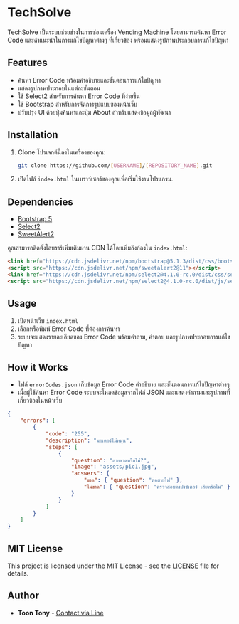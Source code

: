 
# TechSolve

TechSolve เป็นระบบช่วยช่างในการซ่อมเครื่อง Vending Machine โดยสามารถค้นหา Error Code และคำแนะนำในการแก้ไขปัญหาต่างๆ ที่เกี่ยวข้อง พร้อมแสดงรูปภาพประกอบการแก้ไขปัญหา

## Features

- ค้นหา Error Code พร้อมคำอธิบายและขั้นตอนการแก้ไขปัญหา
- แสดงรูปภาพประกอบในแต่ละขั้นตอน
- ใช้ Select2 สำหรับการค้นหา Error Code ที่ง่ายขึ้น
- ใช้ Bootstrap สำหรับการจัดการรูปแบบของหน้าเว็บ
- ปรับปรุง UI ด้วยปุ่มค้นหาและปุ่ม About สำหรับแสดงข้อมูลผู้พัฒนา

## Installation

1. Clone โปรเจกต์นี้ลงในเครื่องของคุณ:
    ```bash
    git clone https://github.com/[USERNAME]/[REPOSITORY_NAME].git
    ```

2. เปิดไฟล์ `index.html` ในเบราว์เซอร์ของคุณเพื่อเริ่มใช้งานโปรแกรม.

## Dependencies

- [Bootstrap 5](https://getbootstrap.com/)
- [Select2](https://select2.org/)
- [SweetAlert2](https://sweetalert2.github.io/)

คุณสามารถติดตั้งไลบรารีเพิ่มเติมผ่าน CDN ได้โดยเพิ่มลิงก์ลงใน `index.html`:

```html
<link href="https://cdn.jsdelivr.net/npm/bootstrap@5.1.3/dist/css/bootstrap.min.css" rel="stylesheet">
<script src="https://cdn.jsdelivr.net/npm/sweetalert2@11"></script>
<link href="https://cdn.jsdelivr.net/npm/select2@4.1.0-rc.0/dist/css/select2.min.css" rel="stylesheet" />
<script src="https://cdn.jsdelivr.net/npm/select2@4.1.0-rc.0/dist/js/select2.min.js"></script>
```

## Usage

1. เปิดหน้าเว็บ `index.html`
2. เลือกหรือพิมพ์ Error Code ที่ต้องการค้นหา
3. ระบบจะแสดงรายละเอียดของ Error Code พร้อมคำถาม, คำตอบ และรูปภาพประกอบการแก้ไขปัญหา

## How it Works

- ไฟล์ `errorCodes.json` เก็บข้อมูล Error Code คำอธิบาย และขั้นตอนการแก้ไขปัญหาต่างๆ
- เมื่อผู้ใช้ค้นหา Error Code ระบบจะโหลดข้อมูลจากไฟล์ JSON และแสดงคำถามและรูปภาพที่เกี่ยวข้องในหน้าเว็บ

```json
{
    "errors": [
        {
            "code": "255",
            "description": "มอเตอร์ไม่หมุน",
            "steps": [
                {
                    "question": "สายขาดหรือไม่?",
                    "image": "assets/pic1.jpg",
                    "answers": {
                        "ขาด": { "question": "ต่อสายไฟ" },
                        "ไม่ขาด": { "question": "ตรวจสอบคาปาซิเตอร์ เสียหรือไม่" }
                    }
                }
            ]
        }
    ]
}
```

## MIT License

This project is licensed under the MIT License - see the [LICENSE](LICENSE) file for details.

## Author

- **Toon Tony** - [Contact via Line](https://line.me/R/ti/p/makkunchon)
